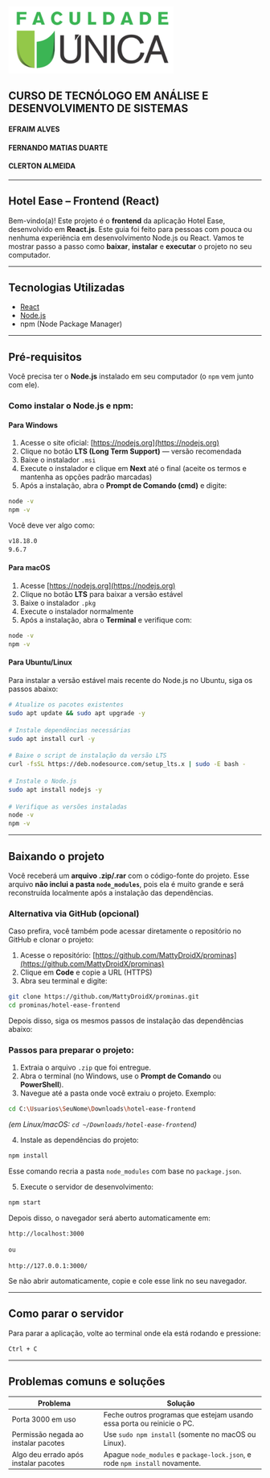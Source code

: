 ![Tela inicial](public/image.png)

## CURSO DE TECNÓLOGO EM ANÁLISE E DESENVOLVIMENTO DE SISTEMAS

#### EFRAIM ALVES

#### FERNANDO MATIAS DUARTE

#### CLERTON ALMEIDA

---

## Hotel Ease – Frontend (React)

Bem-vindo(a)!
Este projeto é o **frontend** da aplicação Hotel Ease, desenvolvido em **React.js**.
Este guia foi feito para pessoas com pouca ou nenhuma experiência em desenvolvimento Node.js ou React.
Vamos te mostrar passo a passo como **baixar**, **instalar** e **executar** o projeto no seu computador.

---

## Tecnologias Utilizadas

* [React](https://reactjs.org/)
* [Node.js](https://nodejs.org/)
* npm (Node Package Manager)

---

## Pré-requisitos

Você precisa ter o **Node.js** instalado em seu computador (o `npm` vem junto com ele).

### Como instalar o Node.js e npm:

#### Para Windows

1. Acesse o site oficial: [https://nodejs.org](https://nodejs.org)
2. Clique no botão **LTS (Long Term Support)** — versão recomendada
3. Baixe o instalador `.msi`
4. Execute o instalador e clique em **Next** até o final (aceite os termos e mantenha as opções padrão marcadas)
5. Após a instalação, abra o **Prompt de Comando (cmd)** e digite:

```bash
node -v
npm -v
```

Você deve ver algo como:

```bash
v18.18.0
9.6.7
```

#### Para macOS

1. Acesse [https://nodejs.org](https://nodejs.org)
2. Clique no botão **LTS** para baixar a versão estável
3. Baixe o instalador `.pkg`
4. Execute o instalador normalmente
5. Após a instalação, abra o **Terminal** e verifique com:

```bash
node -v
npm -v
```

#### Para Ubuntu/Linux

Para instalar a versão estável mais recente do Node.js no Ubuntu, siga os passos abaixo:

```bash
# Atualize os pacotes existentes
sudo apt update && sudo apt upgrade -y

# Instale dependências necessárias
sudo apt install curl -y

# Baixe o script de instalação da versão LTS
curl -fsSL https://deb.nodesource.com/setup_lts.x | sudo -E bash -

# Instale o Node.js
sudo apt install nodejs -y

# Verifique as versões instaladas
node -v
npm -v
```


---

## Baixando o projeto

Você receberá um **arquivo .zip/.rar** com o código-fonte do projeto. Esse arquivo **não inclui a pasta `node_modules`**, pois ela é muito grande e será reconstruída localmente após a instalação das dependências.

### Alternativa via GitHub (opcional)

Caso prefira, você também pode acessar diretamente o repositório no GitHub e clonar o projeto:

1. Acesse o repositório: [https://github.com/MattyDroidX/prominas](https://github.com/MattyDroidX/prominas)
2. Clique em **Code** e copie a URL (HTTPS)
3. Abra seu terminal e digite:

```bash
git clone https://github.com/MattyDroidX/prominas.git
cd prominas/hotel-ease-frontend
```

Depois disso, siga os mesmos passos de instalação das dependências abaixo:

### Passos para preparar o projeto:

1. Extraia o arquivo `.zip` que foi entregue.
2. Abra o terminal (no Windows, use o **Prompt de Comando** ou **PowerShell**).
3. Navegue até a pasta onde você extraiu o projeto. Exemplo:

```bash
cd C:\Usuarios\SeuNome\Downloads\hotel-ease-frontend
```

*(em Linux/macOS: `cd ~/Downloads/hotel-ease-frontend`)*

4. Instale as dependências do projeto:

```bash
npm install
```

Esse comando recria a pasta `node_modules` com base no `package.json`.

5. Execute o servidor de desenvolvimento:

```bash
npm start
```

Depois disso, o navegador será aberto automaticamente em:

```
http://localhost:3000

ou

http://127.0.0.1:3000/

```

Se não abrir automaticamente, copie e cole esse link no seu navegador.

---

## Como parar o servidor

Para parar a aplicação, volte ao terminal onde ela está rodando e pressione:

```bash
Ctrl + C
```

---

## Problemas comuns e soluções

| Problema                              | Solução                                                                      |
| ------------------------------------- | ---------------------------------------------------------------------------- |
| Porta 3000 em uso                     | Feche outros programas que estejam usando essa porta ou reinicie o PC.       |
| Permissão negada ao instalar pacotes  | Use `sudo npm install` (somente no macOS ou Linux).                          |
| Algo deu errado após instalar pacotes | Apague `node_modules` e `package-lock.json`, e rode `npm install` novamente. |
